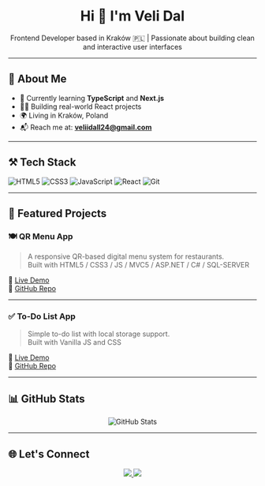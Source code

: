 <h1 align="center">Hi 👋 I'm Veli Dal</h1>
<p align="center">Frontend Developer based in Kraków 🇵🇱 | Passionate about building clean and interactive user interfaces</p>

---

## 🧠 About Me

- 🌱 Currently learning **TypeScript** and **Next.js**
- 👨‍💻 Building real-world React projects
- 🌍 Living in Kraków, Poland
- 📬 Reach me at: **veliidall24@gmail.com**

---

## ⚒️ Tech Stack

![HTML5](https://img.shields.io/badge/HTML5-E34F26?logo=html5&logoColor=white)
![CSS3](https://img.shields.io/badge/CSS3-1572B6?logo=css3&logoColor=white)
![JavaScript](https://img.shields.io/badge/JavaScript-F7DF1E?logo=javascript&logoColor=black)
![React](https://img.shields.io/badge/React-20232A?logo=react&logoColor=61DAFB)
![Git](https://img.shields.io/badge/Git-F05032?logo=git&logoColor=white)


---

## 🚀 Featured Projects

### 🍽️ QR Menu App  
> A responsive QR-based digital menu system for restaurants.  
> Built with HTML5 / CSS3 / JS / MVC5 / ASP.NET / C# / SQL-SERVER

🔗 [Live Demo](https://orientexpresskebapmenu.com/)  
🔗 [GitHub Repo](https://github.com/velidal/qr-menu)

---

### ✅ To-Do List App  
> Simple to-do list with local storage support.  
> Built with Vanilla JS and CSS

🔗 [Live Demo](https://yourtodo.vercel.app)  
🔗 [GitHub Repo](https://github.com/velidal/todo-app)

---

## 📊 GitHub Stats

<p align="center">
  <img src="https://github-readme-stats.vercel.app/api?username=velidal&show_icons=true&theme=radical" alt="GitHub Stats" />
</p>

---

## 🌐 Let's Connect

<p align="center">
  <a href="https://www.linkedin.com/in/veli-dal-929a8a297" target="_blank">
    <img src="https://img.shields.io/badge/LinkedIn-Connect-blue?logo=linkedin&style=for-the-badge" />
  </a>
  <a href="mailto:veliidall24@gmail.com">
    <img src="https://img.shields.io/badge/Email-Contact-red?logo=gmail&style=for-the-badge" />
  </a>
</p>

